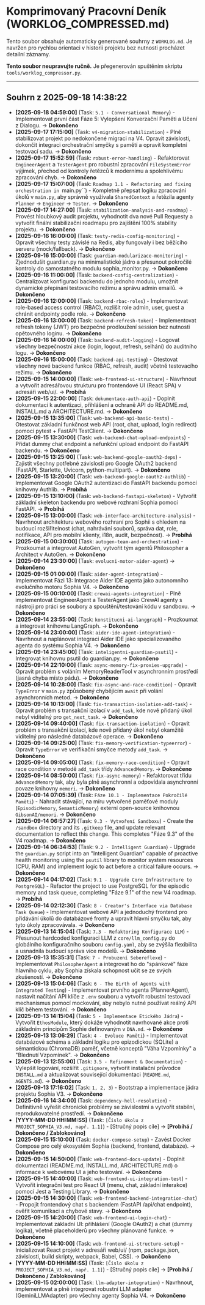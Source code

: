 # Komprimovaný Pracovní Deník (WORKLOG_COMPRESSED.md)

Tento soubor obsahuje automaticky generované souhrny z `WORKLOG.md`.
Je navržen pro rychlou orientaci v historii projektu bez nutnosti procházet detailní záznamy.

**Tento soubor neupravujte ručně.** Je přegenerován spuštěním skriptu `tools/worklog_compressor.py`.

---


## Souhrn z 2025-09-18 14:38:22

* **[2025-09-18 04:59:00]** (Task: `5.1 - Conversational Memory`) - Implementovat první část Fáze 5: Vylepšení Konverzační Paměti a Učení z Dialogu. -> **Dokončeno**
* **[2025-09-17 17:15:00]** (Task: `v4-migration-stabilization`) - Plně stabilizovat projekt po nedokončené migraci na V4. Opravit závislosti, dokončit integraci orchestrační smyčky s pamětí a opravit kompletní testovací sadu. -> **Dokončeno**
* **[2025-09-17 15:52:59]** (Task: `robust-error-handling`) - Refaktorovat `EngineerAgent` a `TesterAgent` pro robustní zpracování `FileSystemError` výjimek, přechod od kontroly řetězců k modernímu a spolehlivému zpracování chyb. -> **Dokončeno**
* **[2025-09-17 15:07:00]** (Task: `Roadmap 1.1 - Refactoring and fixing orchestration in `main.py``) - Kompletně přepsat logiku zpracování úkolů v `main.py`, aby správně využívala `SharedContext` a řetězila agenty `Planner` -> `Engineer` -> `Tester`. -> **Dokončeno**
* **[2025-09-17 14:27:00]** (Task: `stabilization-analysis-and-roadmap`) - Provést hloubkový audit projektu, vyhodnotit dva nové Pull Requesty a vytvořit finální stabilizační roadmapu pro zajištění 100% stability projektu. -> **Dokončeno**
* **[2025-09-16 16:00:00]** (Task: `testy-redis-config-monitoring`) - Opravit všechny testy závislé na Redis, aby fungovaly i bez běžícího serveru (mock/fallback). -> **Dokončeno**
* **[2025-09-16 15:00:00]** (Task: `guardian-modularizace-monitoring`) - Zjednodušit guardian.py na minimalistické jádro a přesunout pokročilé kontroly do samostatného modulu sophia_monitor.py. -> **Dokončeno**
* **[2025-09-16 11:00:00]** (Task: `backend-config-centralization`) - Centralizovat konfiguraci backendu do jednoho modulu, umožnit dynamické přepínání testovacího režimu a správu admin emailů. -> **Dokončeno**
* **[2025-09-16 12:00:00]** (Task: `backend-rbac-roles`) - Implementovat role-based access control (RBAC), rozlišit role admin, user, guest a chránit endpointy podle role. -> **Dokončeno**
* **[2025-09-16 13:00:00]** (Task: `backend-refresh-token`) - Implementovat refresh tokeny (JWT) pro bezpečné prodloužení session bez nutnosti opětovného loginu. -> **Dokončeno**
* **[2025-09-16 14:00:00]** (Task: `backend-audit-logging`) - Logovat všechny bezpečnostní akce (login, logout, refresh, selhání) do auditního logu. -> **Dokončeno**
* **[2025-09-16 15:00:00]** (Task: `backend-api-testing`) - Otestovat všechny nové backend funkce (RBAC, refresh, audit) včetně testovacího režimu. -> **Dokončeno**
* **[2025-09-15 14:00:00]** (Task: `web-frontend-ui-structure`) - Navrhnout a vytvořit adresářovou strukturu pro frontendové UI (React SPA) v adresáři web/ui/. -> **Probíhá**
* **[2025-09-15 22:00:00]** (Task: `dokumentace-auth-api`) - Doplnit dokumentaci k autentizaci, přihlášení a ochraně API do README.md, INSTALL.md a ARCHITECTURE.md. -> **Dokončeno**
* **[2025-09-15 13:35:00]** (Task: `web-backend-api-basic-tests`) - Otestovat základní funkčnost web API (root, chat, upload, login redirect) pomocí pytest + FastAPI TestClient. -> **Dokončeno**
* **[2025-09-15 13:30:00]** (Task: `web-backend-chat-upload-endpoints`) - Přidat dummy chat endpoint a nefunkční upload endpoint do FastAPI backendu. -> **Dokončeno**
* **[2025-09-15 13:25:00]** (Task: `web-backend-google-oauth2-deps`) - Zajistit všechny potřebné závislosti pro Google OAuth2 backend (FastAPI, Starlette, Uvicorn, python-multipart). -> **Dokončeno**
* **[2025-09-15 13:20:00]** (Task: `web-backend-google-oauth2-authlib`) - Implementovat Google OAuth2 autentizaci do FastAPI backendu pomocí knihovny Authlib. -> **Probíhá**
* **[2025-09-15 13:10:00]** (Task: `web-backend-fastapi-skeleton`) - Vytvořit základní skeleton backendu pro webové rozhraní Sophia pomocí FastAPI. -> **Probíhá**
* **[2025-09-15 13:00:00]** (Task: `web-interface-architecture-analysis`) - Navrhnout architekturu webového rozhraní pro Sophii s ohledem na budoucí rozšiřitelnost (chat, nahrávání souborů, správa dat, role, notifikace, API pro mobilní klienty, i18n, audit, bezpečnost). -> **Probíhá**
* **[2025-09-15 00:30:00]** (Task: `autogen-team-and-orchestration`) - Prozkoumat a integrovat AutoGen, vytvořit tým agentů Philosopher a Architect v AutoGen. -> **Dokončeno**
* **[2025-09-14 23:30:00]** (Task: `evolucni-motor-aider-agent`) -> **Dokončeno**
* **[2025-09-15 01:00:00]** (Task: `aider-agent-integration`) - Implementovat Fázi 13: Integrace Aider IDE agenta jako autonomního evolučního motoru Sophia V4. -> **Dokončeno**
* **[2025-09-15 00:10:00]** (Task: `crewai-agents-integration`) - Plně implementovat EngineerAgent a TesterAgent jako CrewAI agenty s nástroji pro práci se soubory a spouštění/testování kódu v sandboxu. -> **Dokončeno**
* **[2025-09-14 23:55:00]** (Task: `konstitucni-ai-langgraph`) - Prozkoumat a integrovat knihovnu LangGraph. -> **Dokončeno**
* **[2025-09-14 23:00:00]** (Task: `aider-ide-agent-integration`) - Navrhnout a naplánovat integraci Aider IDE jako specializovaného agenta do systému Sophia V4. -> **Dokončeno**
* **[2025-09-14 23:45:00]** (Task: `inteligentni-guardian-psutil`) - Integrovat knihovnu psutil do guardian.py. -> **Dokončeno**
* **[2025-09-14 22:10:00]** (Task: `async-memory-fix-proxies-upgrade`) - Opravit problém s voláním MemoryReaderTool v asynchronním prostředí (jasná chyba místo pádu). -> **Dokončeno**
* **[2025-09-14 10:28:00]** (Task: `fix-async-and-race-condition`) - Opravit `TypeError` v `main.py` způsobený chybějícím `await` při volání asynchronních metod. -> **Dokončeno**
* **[2025-09-14 10:13:00]** (Task: `fix-transaction-isolation-add-task`) - Opravit problém s transakční izolací v `add_task`, kde nově přidaný úkol nebyl viditelný pro `get_next_task`. -> **Dokončeno**
* **[2025-09-14 09:40:00]** (Task: `fix-transaction-isolation`) - Opravit problém s transakční izolací, kde nově přidaný úkol nebyl okamžitě viditelný pro následné databázové operace. -> **Dokončeno**
* **[2025-09-14 09:25:00]** (Task: `fix-memory-verification-typeerror`) - Opravit `TypeError` ve verifikační smyčce metody `add_task`. -> **Dokončeno**
* **[2025-09-14 09:05:00]** (Task: `fix-memory-race-condition`) - Opravit race condition v metodě `add_task` třídy `AdvancedMemory`. -> **Dokončeno**
* **[2025-09-14 08:50:00]** (Task: `fix-async-memory`) - Refaktorovat třídu `AdvancedMemory` tak, aby byla plně asynchronní a odpovídala asynchronní povaze knihovny `memori`. -> **Dokončeno**
* **[2025-09-14 07:05:39]** (Task: `Fáze 10.1 - Implementace Pokročilé Paměti`) - Nahradit stávající, na míru vytvořené paměťové moduly (`EpisodicMemory`, `SemanticMemory`) externí open-source knihovnou `GibsonAI/memori`. -> **Dokončeno**
* **[2025-09-14 06:57:27]** (Task: `9.3 - Vytvoření Sandboxu`) - Create the `/sandbox` directory and its `.gitkeep` file, and update relevant documentation to reflect this change. This completes "Fáze 9.3" of the V4 roadmap. -> **Dokončeno**
* **[2025-09-14 06:34:53]** (Task: `9.2 - Intelligent Guardian`) - Upgrade the `guardian.py` script into an "Intelligent Guardian" capable of proactive health monitoring using the `psutil` library to monitor system resources (CPU, RAM) and implement logic to act before a critical failure occurs. -> **Dokončeno**
* **[2025-09-14 04:17:02]** (Task: `9.1 - Upgrade Core Infrastructure to PostgreSQL`) - Refactor the project to use PostgreSQL for the episodic memory and task queue, completing "Fáze 9.1" of the new V4 roadmap. -> **Probíhá**
* **[2025-09-14 02:12:30]** (Task: `8 - Creator's Interface via Database Task Queue`) - Implementovat webové API a jednoduchý frontend pro přidávání úkolů do databázové fronty a upravit hlavní smyčku tak, aby tyto úkoly zpracovávala. -> **Dokončeno**
* **[2025-09-13 14:15:04]** (Task: `7.3 - Refaktoring Konfigurace LLM`) - Přesunout hardcoded konfiguraci LLM z `core/llm_config.py` do globálního konfiguračního souboru `config.yaml`, aby se zvýšila flexibilita a usnadnila budoucí správa více modelů. -> **Dokončeno**
* **[2025-09-13 15:35:31]** (Task: `7 - Probuzení Sebereflexe`) - Implementovat `PhilosopherAgent` a integrovat ho do "spánkové" fáze hlavního cyklu, aby Sophia získala schopnost učit se ze svých zkušeností. -> **Dokončeno**
* **[2025-09-13 15:04:06]** (Task: `6 - The Birth of Agents with Integrated Testing`) - Implementovat prvního agenta (PlannerAgent), nastavit načítání API klíče z `.env` souboru a vytvořit robustní testovací mechanismus pomocí mockování, aby nebylo nutné používat reálný API klíč během testování. -> **Dokončeno**
* **[2025-09-13 14:15:04]** (Task: `5 - Implementace Etického Jádra`) - Vytvořit `EthosModule`, který dokáže vyhodnotit navrhované akce proti základním principům Sophie definovaným v `DNA.md`. -> **Dokončeno**
* **[2025-09-13 13:06:29]** (Task: `4 - Evoluce Paměti`) - Implementovat databázové schéma a základní logiku pro epizodickou (SQLite) a sémantickou (ChromaDB) paměť, včetně konceptů "Váha Vzpomínky" a "Blednutí Vzpomínek". -> **Dokončeno**
* **[2025-09-13 12:55:00]** (Task: `3.5 - Refinement & Documentation`) - Vylepšit logování, rozšířit `.gitignore`, vytvořit instalační průvodce `INSTALL.md` a aktualizovat související dokumentaci (`README.md`, `AGENTS.md`). -> **Dokončeno**
* **[2025-09-13 17:16:02]** (Task: `1, 2, 3`) - Bootstrap a implementace jádra projektu Sophia V3. -> **Dokončeno**
* **[2025-09-16 14:34:00]** (Task: `dependency-hell-resolution`) - Definitivně vyřešit chronické problémy se závislostmi a vytvořit stabilní, reprodukovatelné prostředí. -> **Dokončeno**
* **[YYYY-MM-DD HH:MM:SS]** (Task: `[Číslo úkolu z PROJECT_SOPHIA_V3.md, např. 1.1]`) - [Stručný popis cíle] -> **[Probíhá / Dokončeno / Zablokováno]**
* **[2025-09-15 15:10:00]** (Task: `docker-compose-setup`) - Zavést Docker Compose pro celý ekosystém Sophia (backend, frontend, databáze). -> **Dokončeno**
* **[2025-09-15 14:50:00]** (Task: `web-frontend-docs-update`) - Doplnit dokumentaci (README.md, INSTALL.md, ARCHITECTURE.md) o informace k webovému UI a jeho testování. -> **Dokončeno**
* **[2025-09-15 14:40:00]** (Task: `web-frontend-ui-integration-test`) - Vytvořit integrační test pro React UI (menu, chat, základní interakce) pomocí Jest a Testing Library. -> **Dokončeno**
* **[2025-09-15 14:30:00]** (Task: `web-frontend-backend-integration-chat`) - Propojit frontendový chat s backendem (FastAPI /api/chat endpoint), ověřit komunikaci a chybové stavy. -> **Dokončeno**
* **[2025-09-15 14:20:00]** (Task: `web-frontend-ui-login-chat`) - Implementovat základní UI: přihlášení (Google OAuth2) a chat (dummy logika), včetně placeholderů pro všechny plánované funkce. -> **Dokončeno**
* **[2025-09-15 14:10:00]** (Task: `web-frontend-ui-structure-setup`) - Inicializovat React projekt v adresáři web/ui/ (npm, package.json, závislosti, build skripty, webpack, Babel, CSS). -> **Dokončeno**
* **[YYYY-MM-DD HH:MM:SS]** (Task: `[Číslo úkolu z PROJECT_SOPHIA_V3.md, např. 1.1]`) - [Stručný popis cíle] -> **[Probíhá / Dokončeno / Zablokováno]**
* **[2025-09-15 02:00:00]** (Task: `llm-adapter-integration`) - Navrhnout, implementovat a plně integrovat robustní LLM adapter (GeminiLLMAdapter) pro všechny agenty Sophia V4. -> **Dokončeno**
